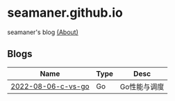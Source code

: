 # seamaner.github.io
seamaner's blog [(About)][1]



## Blogs

|	Name                                        | Type         | Desc       |  
| ------------------------------------------- | ------------ | ---------- |  
| [2022-08-06-c-vs-go][11]                    | Go           | Go性能与调度|  

<!--
;| [2014-09-25-5-balls][2]                           | 算法         |            |
;| [2015-07-21-reverse-single-list][3]               | 算法         | 单链表反转  |
;| [2015-07-21-vm-flow][4]                           | kernel       | kernel     |
;| [2015-07-21-without-kernel][5]                    | kernel       | kernel     |
;| [2015-08-09-lxc][6]                               | container    | container  |
;| [2015-09-11-sched-setaffinity][7]                 | kernel       | CPU affinity|
;| [2015-09-24-gas][8]                               | gas          | gas         |
;| [2015-7-19-given-sum][9]                          | 算法         | given sum   |
;| [2015-7-29-initramfs][10]                         | kernel       | initramfs   |
-->
[1]: ./about.html
[2]: ./2014_09_25_5_balls
[3]: ./2015-07-21-reverse-single-list
[4]: ./2015-07-21-vm-flow
[5]: ./2015-07-21-without-kernel
[6]: ./2015-08-09-lxc
[7]: ./2015-09-11-sched-setaffinity
[8]: ./2015-09-24-gas
[9]: ./2015-7-19-given-sum
[10]: ./2015-7-29-initramfs
[11]: ./go/c-vs-go
